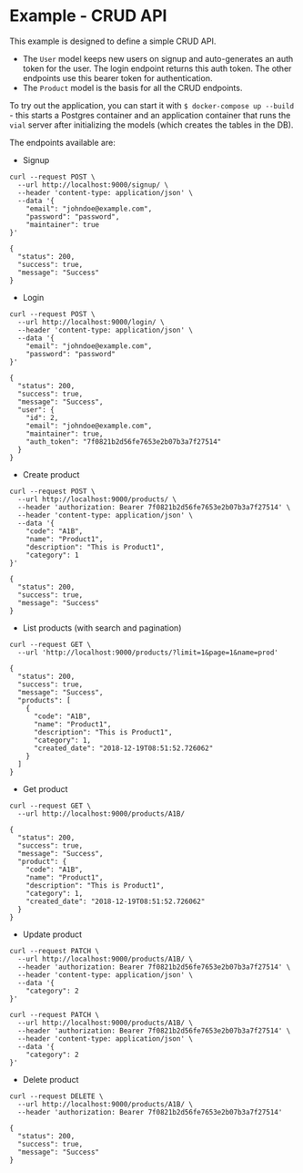 # Example - CRUD API

This example is designed to define a simple CRUD API.

* The `User` model keeps new users on signup and auto-generates an auth token for the user. The login endpoint returns this auth token. The other endpoints use this bearer token for authentication. 
* The `Product` model is the basis for all the CRUD endpoints.

To try out the application, you can start it with `$ docker-compose up --build` - this starts a Postgres container and an application container that runs the `vial` server after initializing the models (which creates the tables in the DB).

The endpoints available are:

* Signup

```
curl --request POST \
  --url http://localhost:9000/signup/ \
  --header 'content-type: application/json' \
  --data '{
	"email": "johndoe@example.com",
	"password": "password",
	"maintainer": true
}'
```

```
{
  "status": 200,
  "success": true,
  "message": "Success"
}
```

* Login

```
curl --request POST \
  --url http://localhost:9000/login/ \
  --header 'content-type: application/json' \
  --data '{
	"email": "johndoe@example.com",
	"password": "password"
}'
```

```
{
  "status": 200,
  "success": true,
  "message": "Success",
  "user": {
    "id": 2,
    "email": "johndoe@example.com",
    "maintainer": true,
    "auth_token": "7f0821b2d56fe7653e2b07b3a7f27514"
  }
}
```

* Create product

```
curl --request POST \
  --url http://localhost:9000/products/ \
  --header 'authorization: Bearer 7f0821b2d56fe7653e2b07b3a7f27514' \
  --header 'content-type: application/json' \
  --data '{
	"code": "A1B",
	"name": "Product1",
	"description": "This is Product1",
	"category": 1
}'
```

```
{
  "status": 200,
  "success": true,
  "message": "Success"
}
```

* List products (with search and pagination)

```
curl --request GET \
  --url 'http://localhost:9000/products/?limit=1&page=1&name=prod'
```

```
{
  "status": 200,
  "success": true,
  "message": "Success",
  "products": [
    {
      "code": "A1B",
      "name": "Product1",
      "description": "This is Product1",
      "category": 1,
      "created_date": "2018-12-19T08:51:52.726062"
    }
  ]
}
```

* Get product

```
curl --request GET \
  --url http://localhost:9000/products/A1B/
```

```
{
  "status": 200,
  "success": true,
  "message": "Success",
  "product": {
    "code": "A1B",
    "name": "Product1",
    "description": "This is Product1",
    "category": 1,
    "created_date": "2018-12-19T08:51:52.726062"
  }
}
```

* Update product

```
curl --request PATCH \
  --url http://localhost:9000/products/A1B/ \
  --header 'authorization: Bearer 7f0821b2d56fe7653e2b07b3a7f27514' \
  --header 'content-type: application/json' \
  --data '{
	"category": 2
}'
```

```
curl --request PATCH \
  --url http://localhost:9000/products/A1B/ \
  --header 'authorization: Bearer 7f0821b2d56fe7653e2b07b3a7f27514' \
  --header 'content-type: application/json' \
  --data '{
	"category": 2
}'
```

* Delete product

```
curl --request DELETE \
  --url http://localhost:9000/products/A1B/ \
  --header 'authorization: Bearer 7f0821b2d56fe7653e2b07b3a7f27514'
```

```
{
  "status": 200,
  "success": true,
  "message": "Success"
}
```
